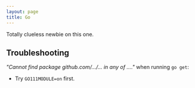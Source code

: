```yaml
---
layout: page
title: Go
---
```


Totally clueless newbie on this one.

## Troubleshooting

_"Cannot find package github.com/.../... in any of ...."_ when running `go get`:

- Try `GO111MODULE=on` first.
